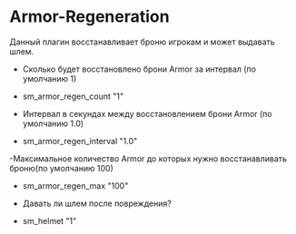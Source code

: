 # Armor-Regeneration
Данный плагин восстанавливает броню игрокам и может выдавать шлем.

- Сколько будет восстановлено брони Armor за интервал (по умолчанию 1)
- sm_armor_regen_count "1"

- Интервал в секундах между восстановлением брони Armor (по умолчанию 1.0)
- sm_armor_regen_interval "1.0"

-Максимальное количество Armor до которых нужно восстанавливать броню(по умолчанию 100)
- sm_armor_regen_max "100"

- Давать ли шлем после повреждения?
- sm_helmet "1"
